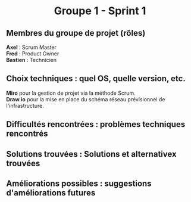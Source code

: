 <div align="center"><H1> Groupe 1 - Sprint 1 </H1></div>

## Membres du groupe de projet (rôles)

**Axel** :  Scrum Master  
**Fred** :  Product Owner  
**Bastien** : Technicien  

## Choix techniques : quel OS, quelle version, etc.

**Miro** pour la gestion de projet via la méthode Scrum.  
**Draw.io** pour la mise en place du schéma réseau prévisionnel de l'infrastructure.

## Difficultés rencontrées : problèmes techniques rencontrés



## Solutions trouvées : Solutions et alternativex trouvées



## Améliorations possibles : suggestions d'améliorations futures


